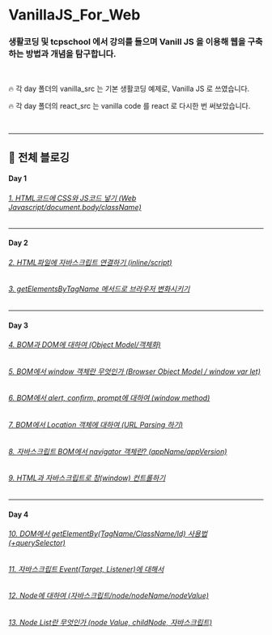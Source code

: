 # VanillaJS_For_Web

### 생활코딩 및 tcpschool 에서 강의를 들으며 Vanill JS 을 이용해 웹을 구축하는 방법과 개념을 탐구합니다.

<br />

🔥 각 day 폴더의 vanilla_src 는 기본 생활코딩 예제로, Vanilla JS 로 쓰였습니다.

🔥 각 day 폴더의 react_src 는 vanilla code 를 react 로 다시한 번 써보았습니다.

<br />

<hr>

## 🤯 전체 블로깅


#### Day 1


###### [1. HTML코드에 CSS와 JS코드 넣기 (Web Javascript/document.body/className)](https://basemenks.tistory.com/19)

---

#### Day 2


###### [2. HTML파일에 자바스크립트 연결하기 (inline/script)](https://basemenks.tistory.com/20)

###### [3. getElementsByTagName 메서드로 브라우저 변화시키기](https://basemenks.tistory.com/21)

---

#### Day 3


###### [4. BOM과 DOM에 대하여 (Object Model/객체화)](https://basemenks.tistory.com/22)

###### [5. BOM에서 window 객체란 무엇인가 (Browser Object Model / window var let)](https://basemenks.tistory.com/24)

###### [6. BOM에서 alert, confirm, prompt에 대하여 (window method)](https://basemenks.tistory.com/25)

###### [7. BOM에서 Location 객체에 대하여 (URL Parsing 하기)](https://basemenks.tistory.com/26)

###### [8. 자바스크립트 BOM에서 navigator 객체란? (appName/appVersion)](https://basemenks.tistory.com/39)

###### [9. HTML과 자바스크립트로 창(window) 컨트롤하기](https://basemenks.tistory.com/40)

---

#### Day 4


###### [10. DOM에서 getElementBy(TagName/ClassName/Id) 사용법 (+querySelector)](https://basemenks.tistory.com/41)

###### [11. 자바스크립트 Event(Target, Listener)에 대해서](https://basemenks.tistory.com/42)

###### [12. Node에 대하여 (자바스크립트/node/nodeName/nodeValue)](https://basemenks.tistory.com/43)

###### [13. Node List란 무엇인가 (node Value, childNode, 자바스크립트)](https://basemenks.tistory.com/44)
